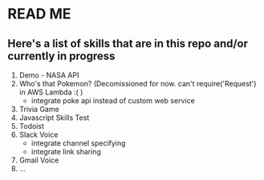 # READ ME

## Here's a list of skills that are in this repo and/or currently in progress

1. Demo - NASA API
2. Who's that Pokemon? (Decomissioned for now. can't require('Request') in AWS Lambda :( )
    * integrate poke api instead of custom web service
3. Trivia Game
4. Javascript Skills Test
5. Todoist
6. Slack Voice
    * integrate channel specifying
    * integrate link sharing
7. Gmail Voice
8. ...
